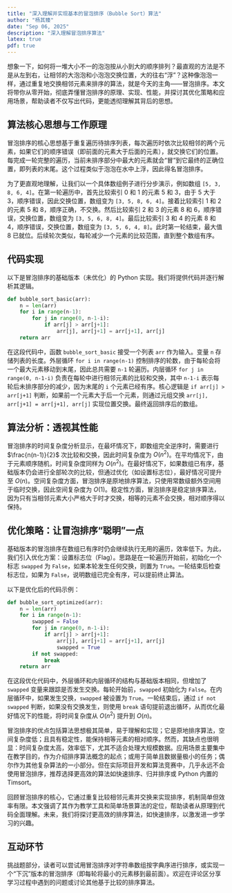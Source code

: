 ```yaml
---
title: "深入理解并实现基本的冒泡排序（Bubble Sort）算法"
author: "杨其臻"
date: "Sep 06, 2025"
description: "深入理解冒泡排序算法"
latex: true
pdf: true
---
```



想象一下，如何将一堆大小不一的泡泡按从小到大的顺序排列？最直观的方法是不是从左到右，让相邻的大泡泡和小泡泡交换位置，大的往右“浮”？这种像泡泡一样，通过重复地交换相邻元素来排序的算法，就是今天的主角——冒泡排序。本文将带你从零开始，彻底弄懂冒泡排序的原理、实现、性能，并探讨其优化策略和应用场景，帮助读者不仅写出代码，更能透彻理解其背后的思想。

## 算法核心思想与工作原理

冒泡排序的核心思想基于重复遍历待排序列表，每次遍历时依次比较相邻的两个元素，如果它们的顺序错误（即前面的元素大于后面的元素），就交换它们的位置。每完成一轮完整的遍历，当前未排序部分中最大的元素就会“冒”到它最终的正确位置，即列表的末尾。这个过程类似于泡泡在水中上浮，因此得名冒泡排序。

为了更直观地理解，让我们以一个具体数组例子进行分步演示，例如数组 `[5, 3, 8, 6, 4]`。在第一轮遍历中，首先比较索引 0 和 1 的元素 5 和 3，由于 5 大于 3，顺序错误，因此交换位置，数组变为 `[3, 5, 8, 6, 4]`。接着比较索引 1 和 2 的元素 5 和 8，顺序正确，不交换。然后比较索引 2 和 3 的元素 8 和 6，顺序错误，交换位置，数组变为 `[3, 5, 6, 8, 4]`。最后比较索引 3 和 4 的元素 8 和 4，顺序错误，交换位置，数组变为 `[3, 5, 6, 4, 8]`。此时第一轮结束，最大值 8 已就位。后续轮次类似，每轮减少一个元素的比较范围，直到整个数组有序。

## 代码实现

以下是冒泡排序的基础版本（未优化）的 Python 实现。我们将提供代码并逐行解析其逻辑。

```python
def bubble_sort_basic(arr):
    n = len(arr)
    for i in range(n-1):
        for j in range(0, n-1-i):
            if arr[j] > arr[j+1]:
                arr[j], arr[j+1] = arr[j+1], arr[j]
    return arr
```

在这段代码中，函数 `bubble_sort_basic` 接受一个列表 `arr` 作为输入。变量 `n` 存储列表的长度。外层循环 `for i in range(n-1)` 控制排序的轮数，由于每轮会将一个最大元素移动到末尾，因此总共需要 `n-1` 轮遍历。内层循环 `for j in range(0, n-1-i)` 负责在每轮中进行相邻元素的比较和交换，其中 `n-1-i` 表示每轮后未排序部分的减少，因为末尾的 `i` 个元素已经有序。核心逻辑是 `if arr[j] > arr[j+1]` 判断，如果前一个元素大于后一个元素，则通过元组交换 `arr[j], arr[j+1] = arr[j+1], arr[j]` 实现位置交换。最终返回排序后的数组。

## 算法分析：透视其性能

冒泡排序的时间复杂度分析显示，在最坏情况下，即数组完全逆序时，需要进行 $\frac{n(n-1)}{2}$ 次比较和交换，因此时间复杂度为 $O(n^2)$。在平均情况下，由于元素顺序随机，时间复杂度同样为 $O(n^2)$。在最好情况下，如果数组已有序，基础版本仍会进行全部轮次的比较，但通过优化（如设置标志位），最好情况可提升至 $O(n)$。空间复杂度方面，冒泡排序是原地排序算法，只使用常数级额外空间用于临时交换，因此空间复杂度为 $O(1)$。稳定性方面，冒泡排序是稳定排序算法，因为只有当相邻元素大小严格大于时才交换，相等的元素不会交换，相对顺序得以保持。

## 优化策略：让冒泡排序“聪明”一点

基础版本的冒泡排序在数组已有序时仍会继续执行无用的遍历，效率低下。为此，我们引入优化方案：设置标志位（Flag）。思路是在一轮遍历开始前，初始化一个标志 `swapped` 为 `False`，如果本轮发生任何交换，则置为 `True`。一轮结束后检查标志位，如果为 `False`，说明数组已完全有序，可以提前终止算法。

以下是优化后的代码示例：

```python
def bubble_sort_optimized(arr):
    n = len(arr)
    for i in range(n-1):
        swapped = False
        for j in range(0, n-1-i):
            if arr[j] > arr[j+1]:
                arr[j], arr[j+1] = arr[j+1], arr[j]
                swapped = True
        if not swapped:
            break
    return arr
```

在这段优化代码中，外层循环和内层循环的结构与基础版本相同，但增加了 `swapped` 变量来跟踪是否发生交换。每轮开始前，`swapped` 初始化为 `False`。在内层循环中，如果发生交换，`swapped` 被设置为 `True`。一轮结束后，通过 `if not swapped` 判断，如果没有交换发生，则使用 `break` 语句提前退出循环，从而优化最好情况下的性能，将时间复杂度从 $O(n^2)$ 提升到 $O(n)$。


冒泡排序的优点包括算法思想极其简单，易于理解和实现；它是原地排序算法，空间复杂度低；且具有稳定性，能保持相等元素的相对顺序。然而，其缺点也很明显：时间复杂度太高，效率低下，尤其不适合处理大规模数据。应用场景主要集中在教学目的，作为介绍排序算法概念的起点；或用于简单且数据量极小的任务；偶尔作为其他复杂算法的一小部分。但在实际项目开发和算法竞赛中，几乎永远不会使用冒泡排序，推荐选择更高效的算法如快速排序、归并排序或 Python 内置的 Timsort。


回顾冒泡排序的核心，它通过重复比较相邻元素并交换来实现排序，机制简单但效率有限。本文强调了其作为教学工具和简单场景算法的定位，帮助读者从原理到代码全面理解。未来，我们将探讨更高效的排序算法，如快速排序，以激发进一步学习的兴趣。

## 互动环节

挑战题部分，读者可以尝试用冒泡排序对字符串数组按字典序进行排序，或实现一个“下沉”版本的冒泡排序（即每轮将最小的元素移到最前面）。欢迎在评论区分享学习过程中遇到的问题或讨论其他基于比较的排序算法。
